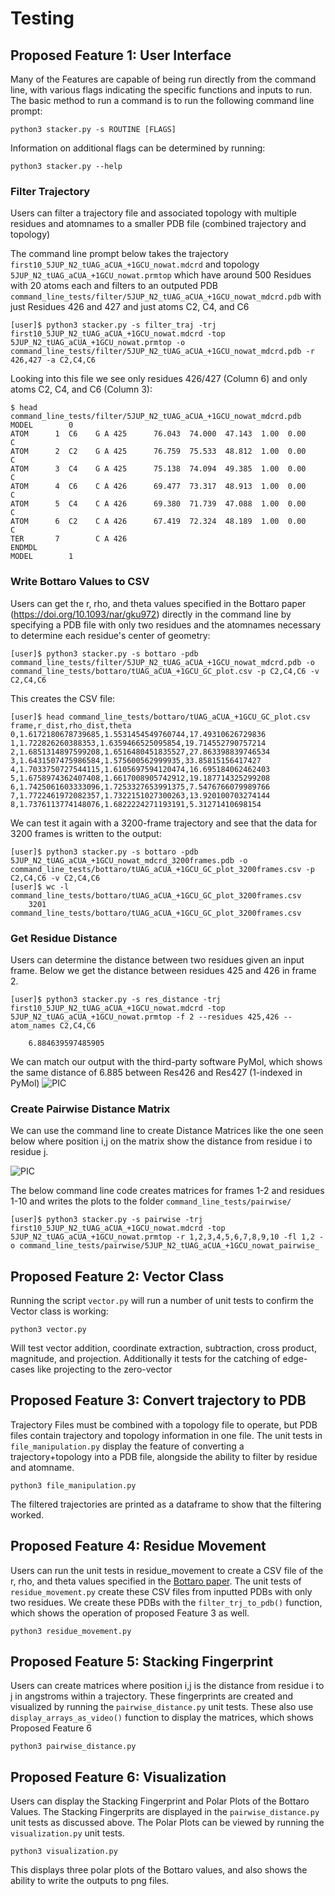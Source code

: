 # Testing

## Proposed Feature 1: User Interface

Many of the Features are capable of being run directly from the command line, with various flags indicating the specific functions and inputs to run. The basic method to run a command is to run the following command line prompt:

```
python3 stacker.py -s ROUTINE [FLAGS]
```

Information on additional flags can be determined by running:

```
python3 stacker.py --help
```

### Filter Trajectory

Users can filter a trajectory file and associated topology with multiple residues and atomnames to a smaller PDB file (combined trajectory and topology)

The command line prompt below takes the trajectory `first10_5JUP_N2_tUAG_aCUA_+1GCU_nowat.mdcrd` and topology `5JUP_N2_tUAG_aCUA_+1GCU_nowat.prmtop` which have around 500 Residues with 20 atoms each and filters to an outputed PDB `command_line_tests/filter/5JUP_N2_tUAG_aCUA_+1GCU_nowat_mdcrd.pdb` with just Residues 426 and 427 and just atoms C2, C4, and C6

```
[user]$ python3 stacker.py -s filter_traj -trj first10_5JUP_N2_tUAG_aCUA_+1GCU_nowat.mdcrd -top 5JUP_N2_tUAG_aCUA_+1GCU_nowat.prmtop -o command_line_tests/filter/5JUP_N2_tUAG_aCUA_+1GCU_nowat_mdcrd.pdb -r 426,427 -a C2,C4,C6
```

Looking into this file we see only residues 426/427 (Column 6) and only atoms C2, C4, and C6 (Column 3):

```
$ head command_line_tests/filter/5JUP_N2_tUAG_aCUA_+1GCU_nowat_mdcrd.pdb
MODEL        0
ATOM      1  C6    G A 425      76.043  74.000  47.143  1.00  0.00           C  
ATOM      2  C2    G A 425      76.759  75.533  48.812  1.00  0.00           C  
ATOM      3  C4    G A 425      75.138  74.094  49.385  1.00  0.00           C  
ATOM      4  C6    C A 426      69.477  73.317  48.913  1.00  0.00           C  
ATOM      5  C4    C A 426      69.380  71.739  47.088  1.00  0.00           C  
ATOM      6  C2    C A 426      67.419  72.324  48.189  1.00  0.00           C  
TER       7        C A 426
ENDMDL
MODEL        1
```

### Write Bottaro Values to CSV

Users can get the r, rho, and theta values specified in the Bottaro paper (https://doi.org/10.1093/nar/gku972) directly in the command line by specifying a PDB file with only two residues and the atomnames necessary to determine each residue's center of geometry:

```
[user]$ python3 stacker.py -s bottaro -pdb command_line_tests/filter/5JUP_N2_tUAG_aCUA_+1GCU_nowat_mdcrd.pdb -o command_line_tests/bottaro/tUAG_aCUA_+1GCU_GC_plot.csv -p C2,C4,C6 -v C2,C4,C6
```

This creates the CSV file:
```
[user]$ head command_line_tests/bottaro/tUAG_aCUA_+1GCU_GC_plot.csv
frame,r_dist,rho_dist,theta
0,1.6172180678739685,1.5531454549760744,17.49310626729836
1,1.722826260388353,1.6359466525095854,19.714552790757214
2,1.6851314897599208,1.6516480451835527,27.863398839746534
3,1.6431507475986584,1.575600562999935,33.85815156417427
4,1.7033750727544115,1.6105697594120474,16.695184062462403
5,1.6758974362407408,1.6617008905742912,19.187714325299208
6,1.7425061603333096,1.7253327653991375,7.5476766079989766
7,1.7722461972082357,1.7322151027300263,13.920100703274144
8,1.7376113774148076,1.6822224271193191,5.31271410698154
```

We can test it again with a 3200-frame trajectory and see that the data for 3200 frames is written to the output:
```
[user]$ python3 stacker.py -s bottaro -pdb 5JUP_N2_tUAG_aCUA_+1GCU_nowat_mdcrd_3200frames.pdb -o command_line_tests/bottaro/tUAG_aCUA_+1GCU_GC_plot_3200frames.csv -p C2,C4,C6 -v C2,C4,C6
[user]$ wc -l command_line_tests/bottaro/tUAG_aCUA_+1GCU_GC_plot_3200frames.csv
    3201 command_line_tests/bottaro/tUAG_aCUA_+1GCU_GC_plot_3200frames.csv
```

### Get Residue Distance
Users can determine the distance between two residues given an input frame. Below we get the distance between residues 425 and 426 in frame 2.
```
[user]$ python3 stacker.py -s res_distance -trj first10_5JUP_N2_tUAG_aCUA_+1GCU_nowat.mdcrd -top 5JUP_N2_tUAG_aCUA_+1GCU_nowat.prmtop -f 2 --residues 425,426 --atom_names C2,C4,C6

    6.884639597485905
```

We can match our output with the third-party software PyMol, which shows the same distance of 6.885 between Res426 and Res427 (1-indexed in PyMol)
![PIC](docs/images/three_res_distances.png)

### Create Pairwise Distance Matrix
We can use the command line to create Distance Matrices like the one seen below where position i,j on the matrix show the distance from residue i to residue j. 

![PIC](docs/images/pairwise_matrix.png)

The below command line code creates matrices for frames 1-2 and residues 1-10 and writes the plots to the folder `command_line_tests/pairwise/`

```
[user]$ python3 stacker.py -s pairwise -trj first10_5JUP_N2_tUAG_aCUA_+1GCU_nowat.mdcrd -top 5JUP_N2_tUAG_aCUA_+1GCU_nowat.prmtop -r 1,2,3,4,5,6,7,8,9,10 -fl 1,2 -o command_line_tests/pairwise/5JUP_N2_tUAG_aCUA_+1GCU_nowat_pairwise_
```

## Proposed Feature 2: Vector Class
Running the script `vector.py` will run a number of unit tests to confirm the Vector class is working:
```
python3 vector.py
```
Will test vector addition, coordinate extraction, subtraction, cross product, magnitude, and projection. Additionally it tests for the catching of edge-cases like projecting to the zero-vector

## Proposed Feature 3: Convert trajectory to PDB

Trajectory Files must be combined with a topology file to operate, but PDB files contain trajectory and topology information in one file. The unit tests in `file_manipulation.py` display the feature of converting a trajectory+topology into a PDB file, alongside the ability to filter by residue and atomname.
```
python3 file_manipulation.py
```
The filtered trajectories are printed as a dataframe to show that the filtering worked.

## Proposed Feature 4: Residue Movement
Users can run the unit tests in residue_movement to create a CSV file of the r, rho, and theta values specified in the [Bottaro paper](https://doi.org/10.1093/nar/gku972). The unit tests of `residue_movement.py` create these CSV files from inputted PDBs with only two residues. We create these PDBs with the `filter_trj_to_pdb()` function, which shows the operation of proposed Feature 3 as well.
```
python3 residue_movement.py
```

## Proposed Feature 5: Stacking Fingerprint
Users can create matrices where position i,j is the distance from residue i to j in angstroms within a trajectory. These fingerprints are created and visualized by running the `pairwise_distance.py` unit tests. These also use `display_arrays_as_video()` function to display the matrices, which shows Proposed Feature 6

```
python3 pairwise_distance.py
```

## Proposed Feature 6: Visualization
Users can display the Stacking Fingerprint and Polar Plots of the Bottaro Values. The Stacking Fingerprits are displayed in the `pairwise_distance.py` unit tests as discussed above. The Polar Plots can be viewed by running the `visualization.py` unit tests.

```
python3 visualization.py
```

This displays three polar plots of the Bottaro values, and also shows the ability to write the outputs to png files. 
